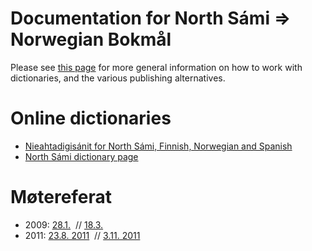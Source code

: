 # Documentation for North Sámi ⇒ Norwegian Bokmål

Please see [this page](https://giellalt.github.io/dicts/dicts.html) for more general information on how to work with dictionaries, and the various publishing alternatives.


# Online dictionaries

- [Nieahtadigisánit for North Sámi, Finnish, Norwegian and Spanish](https://sanit.oahpa.no/)
- [North Sámi dictionary page](https://dicts.uit.no/smedicts.eng.html)



#  Møtereferat

* 2009:
   [28.1.](https://divvungiellatekno.github.io/giellalt.uit.no/admin/dicts/Meeting_2009-01-28.txt)  //
   [18.3.](https://divvungiellatekno.github.io/giellalt.uit.no/admin/dicts/Meeting_2009-03-18.html) 
* 2011:
  [23.8. 2011](https://divvungiellatekno.github.io/giellalt.uit.no/admin/dicts/Meeting_2011-08-23.html)  // 
  [3.11. 2011](https://divvungiellatekno.github.io/giellalt.uit.no/admin/dicts/Meeting_2011-11-03.html)
  
